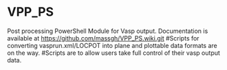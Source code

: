 # VPP_PS
Post processing PowerShell Module for Vasp output. 
Documentation is available at https://github.com/massgh/VPP_PS.wiki.git
#Scripts for converting vasprun.xml/LOCPOT into plane and plottable data formats are on the way.
#Scripts are to allow users take full control of their vasp output data.
